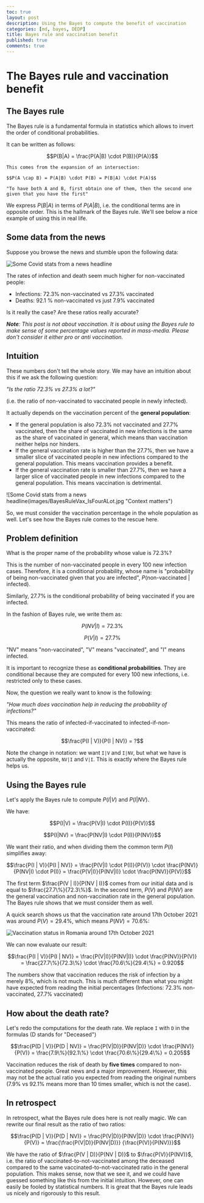 ```yaml
---
toc: true
layout: post
description: Using the Bayes to compute the benefit of vaccination
categories: [md, bayes, DEDP]
title: Bayes rule and vaccination benefit
published: true
comments: true
---
```


# The Bayes rule and vaccination benefit

## The Bayes rule

The Bayes rule is a fundamental formula in statistics which allows to invert the order of conditional probabilities.

It can be written as follows:

$$P(B|A) = \frac{P(A|B) \cdot P(B)}{P(A)}$$

```{note}
This comes from the expansion of an intersection: 

$$P(A \cap B) = P(A|B) \cdot P(B) = P(B|A) \cdot P(A)$$

"To have both A and B, first obtain one of them, then the second one given that you have the first"
```

We express $P(B|A)$ in terms of $P(A|B)$, i.e. the conditional terms are in opposite order.
This is the hallmark of the Bayes rule. 
We'll see below a nice example of using this in real life.

## Some data from the news

Suppose you browse the news and stumble upon the following data:

![Some Covid stats from a news headline](images/BayesRuleVax_CovidStats_resized.png "Some Covid stats from a news headline")

The rates of infection and death seem much higher for non-vaccinated people:

- Infections: 72.3% non-vaccinated vs 27.3% vaccinated
- Deaths: 92.1 % non-vaccinated vs just 7.9% vaccinated

Is it really the case? Are these ratios really accurate?

_**Note**: This post is not about vaccination.
It is about using the Bayes rule to make sense of some percentage values reported in mass-media.
Please don't consider it either pro or anti vaccination._

## Intuition

These numbers don't tell the whole story. We may have an intuition about this if we ask the following question:

*"Is the ratio 72.3% vs 27.3% a lot?"*

(i.e. the ratio of non-vaccinated to vaccinated people in newly infected).

It actually depends on the vaccination percent of the **general population**:

- If the general population is also 72.3% not vaccinated and 27.7% vaccinated, 
  then the share of vaccinated in new infections is the same as the share of vaccinated in general, 
  which means than vaccination neither helps nor hinders.
- If the general vaccination rate is higher than the 27.7%, 
  then we have a smaller slice of vaccinated people in new infections compared to the general population. 
  This means vaccination provides a benefit.
- If the general vaccination rate is smaller than 27.7%, 
  then we have a larger slice of vaccinated people in new infections compared to the general population. 
  This means vaccination is detrimental.

![Some Covid stats from a news headline(images/BayesRuleVax_IsFourALot.jpg "Context matters")


So, we must consider the vaccination percentage in the whole population as well. Let's see how the Bayes rule comes to the rescue here.

## Problem definition

What is the proper name of the probability whose value is 72.3%? 

This is the number of non-vaccinated people in every 100 new infection cases. Therefore, it is a conditional probability, 
whose name is "probability of being non-vaccinated given that you are infected", $P(\textrm{non-vaccinated | infected})$. 

Similarly, 27.7% is the conditional probability of being vaccinated if you are infected.

In the fashion of Bayes rule, we write them as:

$$P(NV | I) = 72.3\%$$

$$P(V | I) = 27.7\%$$

"NV" means "non-vaccinated", "V" means "vaccinated", and "I" means infected.

It is important to recognize these as **conditional probabilities**. They are conditional because they are computed for every 100 new infections, 
i.e. restricted only to these cases.

Now, the question we really want to know is the following: 

_"How much does vaccination help in reducing the probability of infections?"_

This means the ratio of infected-if-vaccinated to infected-if-non-vaccinated:

$$\frac{P(I | V)}{P(I | NV)} = ?$$

Note the change in notation: we want `I|V` and `I|NV`, but what we have is actually the opposite, `NV|I` and `V|I`. This is exactly where the Bayes rule helps us.

## Using the Bayes rule

Let's apply the Bayes rule to compute $P(I | V)$ and $P(I | NV)$.

We have:

$$P(I|V) = \frac{P(V|I) \cdot P(I)}{P(V)}$$

$$P(I|NV) = \frac{P(NV|I) \cdot P(I)}{P(NV)}$$

We want their ratio, and when dividing them the common term $P(I)$ simplifies away:

$$\frac{P(I | V)}{P(I | NV)} = \frac{P(V|I) \cdot P(I)}{P(V)} \cdot \frac{P(NV)}{P(NV|I) \cdot P(I)} = \frac{P(V|I)}{P(NV|I)} \cdot \frac{P(NV)}{P(V)}$$

The first term $\frac{P(V | I)}{P(NV | I)}$ comes from our initial data and is equal to $\frac{27.7\%}{72.3\%}$. In the second term, $P(V)$ and $P(NV)$ are the general vaccination and non-vaccination rate in the general population. The Bayes rule shows that we must consider them as well.

A quick search shows us that the vaccination rate around 17th October 2021 was around $P(V) = 29.4\%$, which means $P(NV) = 70.6\%$:

![Vaccination status in Romania around 17th October 2021](images/2021-12-20-VaccinationStats.png "Vaccination status in Romania around 17th October 2021")

We can now evaluate our result:

$$\frac{P(I | V)}{P(I | NV)} = \frac{P(V|I)}{P(NV|I)} \cdot \frac{P(NV)}{P(V)} = \frac{27.7\%}{72.3\%} \cdot \frac{70.6\%}{29.4\%} = 0.920$$

The numbers show that vaccination reduces the risk of infection by a merely 8%, which is not much. This is much different than what you might have expected from reading the initial percentages (Infections: 72.3% non-vaccinated, 27.7% vaccinated)

## How about the death rate?

Let's redo the computations for the death rate. We replace `I` with `D` in the formulas (D stands for "Deceased")

$$\frac{P(D | V)}{P(D | NV)} = \frac{P(V|D)}{P(NV|D)} \cdot \frac{P(NV)}{P(V)} = \frac{7.9\%}{92.1\%} \cdot \frac{70.6\%}{29.4\%} = 0.205$$

Vaccination reduces the risk of death by **five times** compared to non-vaccinated people. Great news and a major improvement. However, this may not be the actual ratio you expected from reading the original numbers (7.9% vs 92.1% means more than 10 times smaller, which is not the case).

## In retrospect

In retrospect, what the Bayes rule does here is not really magic. 
We can rewrite our final result as the ratio of two ratios:

$$\frac{P(D | V)}{P(D | NV)} = \frac{P(V|D)}{P(NV|D)} \cdot \frac{P(NV)}{P(V)} = \frac{\frac{P(V|D)}{P(NV|D)}} {\frac{P(V)}{P(NV)}}$$

We have the ratio of $\frac{P(V | D)}{P(NV | D)}$ to $\frac{P(V)}{P(NV)}$, i.e. the ratio of vaccinated-to-not-vaccinated among the deceased compared to the same vaccinated-to-not-vaccinated ratio in the general population. This makes sense, now that we see it, and we could have guessed something like this from the initial intuition. However, one can easily be fooled by statistical numbers. It is great that the Bayes rule leads us nicely and rigorously to this result.

